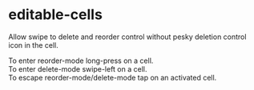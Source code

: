 # editable-cells
Allow swipe to delete and reorder control without pesky deletion control icon in the cell.

To enter reorder-mode long-press on a cell.<br />
To enter delete-mode swipe-left on a cell.<br />
To escape reorder-mode/delete-mode tap on an activated cell.<br />
